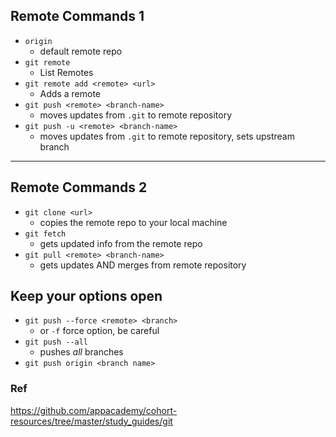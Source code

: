 ## Remote Commands 1

+ `origin`
  + default remote repo
+ `git remote`
  + List Remotes
+ `git remote add <remote> <url>`
  + Adds a remote
+ `git push <remote> <branch-name>`
  + moves updates from `.git` to remote repository
+ `git push -u <remote> <branch-name>`
  + moves updates from `.git` to remote repository, sets upstream branch

---

## Remote Commands 2

+ `git clone <url>`
  + copies the remote repo to your local machine
+ `git fetch`
  + gets updated info from the remote repo
+ `git pull <remote> <branch-name>`
  + gets updates AND merges from remote repository

## Keep your options open

+ `git push --force <remote> <branch>`
  + or `-f` force option, be careful
+ `git push --all`
  + pushes _all_ branches
+ `git push origin <branch name>`

### Ref
https://github.com/appacademy/cohort-resources/tree/master/study_guides/git